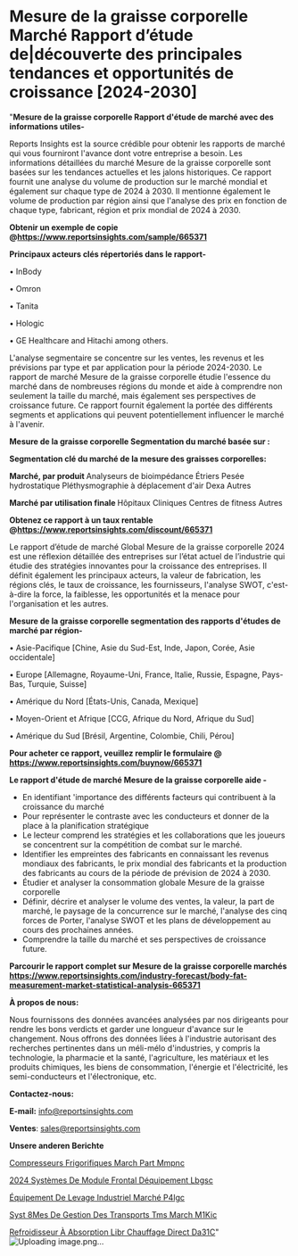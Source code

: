 # Mesure de la graisse corporelle Marché Rapport d’étude de|découverte des principales tendances et opportunités de croissance [2024-2030]

"<strong>Mesure de la graisse corporelle Rapport d'étude de marché avec des informations utiles-</strong>

Reports Insights est la source crédible pour obtenir les rapports de marché qui vous fourniront l'avance dont votre entreprise a besoin. Les informations détaillées du marché Mesure de la graisse corporelle sont basées sur les tendances actuelles et les jalons historiques. Ce rapport fournit une analyse du volume de production sur le marché mondial et également sur chaque type de 2024 à 2030. Il mentionne également le volume de production par région ainsi que l'analyse des prix en fonction de chaque type, fabricant, région et prix mondial de 2024 à 2030.

<strong><b>Obtenir un exemple de copie @</b></strong><a href=https://www.reportsinsights.com/sample/665371><strong><b>https://www.reportsinsights.com/sample/665371</b></strong></a>

<b>Principaux acteurs clés répertoriés dans le rapport-</b>

<b> </b>• InBody

• Omron

• Tanita

• Hologic

• GE Healthcare and Hitachi among others.

L'analyse segmentaire se concentre sur les ventes, les revenus et les prévisions par type et par application pour la période 2024-2030. Le rapport de marché Mesure de la graisse corporelle étudie l'essence du marché dans de nombreuses régions du monde et aide à comprendre non seulement la taille du marché, mais également ses perspectives de croissance future. Ce rapport fournit également la portée des différents segments et applications qui peuvent potentiellement influencer le marché à l'avenir.

<strong>Mesure de la graisse corporelle Segmentation du marché basée sur :</strong>

<strong> Segmentation clé du marché de la mesure des graisses corporelles: </strong>

<strong> Marché, par produit </strong>
Analyseurs de bioimpédance
Étriers
Pesée hydrostatique
Pléthysmographie à déplacement d'air
Dexa
Autres

<strong> Marché par utilisation finale </strong>
Hôpitaux
Cliniques
Centres de fitness
Autres

<strong><b>Obtenez ce rapport à un taux rentable @</b></strong><a href=https://www.reportsinsights.com/discount/665371><strong><b>https://www.reportsinsights.com/discount/665371</b></strong></a>

Le rapport d’étude de marché Global Mesure de la graisse corporelle 2024 est une réflexion détaillée des entreprises sur l’état actuel de l’industrie qui étudie des stratégies innovantes pour la croissance des entreprises. Il définit également les principaux acteurs, la valeur de fabrication, les régions clés, le taux de croissance, les fournisseurs, l'analyse SWOT, c'est-à-dire la force, la faiblesse, les opportunités et la menace pour l'organisation et les autres.

<strong>Mesure de la graisse corporelle segmentation des rapports d'études de marché par région-</strong>

• Asie-Pacifique [Chine, Asie du Sud-Est, Inde, Japon, Corée, Asie occidentale]

• Europe [Allemagne, Royaume-Uni, France, Italie, Russie, Espagne, Pays-Bas, Turquie, Suisse]

• Amérique du Nord [États-Unis, Canada, Mexique]

• Moyen-Orient et Afrique [CCG, Afrique du Nord, Afrique du Sud]

• Amérique du Sud [Brésil, Argentine, Colombie, Chili, Pérou]

<strong>Pour acheter ce rapport, veuillez remplir le formulaire @   <a href=https://www.reportsinsights.com/buynow/665371>https://www.reportsinsights.com/buynow/665371</a></strong>

<strong>Le rapport d'étude de marché Mesure de la graisse corporelle aide -</strong>
<ul>
  <li>En identifiant 'importance des différents facteurs qui contribuent à la croissance du marché</li>
  <li>Pour représenter le contraste avec les conducteurs et donner de la place à la planification stratégique</li>
  <li>Le lecteur comprend les stratégies et les collaborations que les joueurs se concentrent sur la compétition de combat sur le marché.</li>
  <li>Identifier les empreintes des fabricants en connaissant les revenus mondiaux des fabricants, le prix mondial des fabricants et la production des fabricants au cours de la période de prévision de 2024 à 2030.</li>
  <li>Étudier et analyser la consommation globale Mesure de la graisse corporelle</li>
  <li>Définir, décrire et analyser le volume des ventes, la valeur, la part de marché, le paysage de la concurrence sur le marché, l'analyse des cinq forces de Porter, l'analyse SWOT et les plans de développement au cours des prochaines années.</li>
  <li>Comprendre la taille du marché et ses perspectives de croissance future.</li>
</ul>

<strong>Parcourir le rapport complet sur Mesure de la graisse corporelle marchés <a href=https://www.reportsinsights.com/industry-forecast/body-fat-measurement-market-statistical-analysis-665371>https://www.reportsinsights.com/industry-forecast/body-fat-measurement-market-statistical-analysis-665371</a></strong>

<strong>À propos de nous:</strong>

Nous fournissons des données avancées analysées par nos dirigeants pour rendre les bons verdicts et garder une longueur d'avance sur le changement. Nous offrons des données liées à l'industrie autorisant des recherches pertinentes dans un méli-mélo d'industries, y compris la technologie, la pharmacie et la santé, l'agriculture, les matériaux et les produits chimiques, les biens de consommation, l'énergie et l'électricité, les semi-conducteurs et l'électronique, etc.

<strong>Contactez-nous:</strong>

<strong>E-mail:</strong> <a href=mailto:info@reportsinsights.com>info@reportsinsights.com</a>

<strong>Ventes</strong>: <a href=mailto:sales@reportsinsights.com>sales@reportsinsights.com</a>

<strong>Unsere anderen Berichte</strong>

<a href=https://www.linkedin.com/pulse/compresseurs-frigorifiques-march%C3%A9-part-mmpnc/>Compresseurs Frigorifiques March Part Mmpnc</a>

<a href=https://www.linkedin.com/pulse/2024-systèmes-de-module-frontal-déquipement-lbgsc/>2024 Systèmes De Module Frontal Déquipement Lbgsc</a>

<a href=https://www.linkedin.com/pulse/équipement-de-levage-industriel-marché-p4igc/>Équipement De Levage Industriel Marché P4Igc</a>

<a href=https://www.linkedin.com/pulse/syst%C3%A8mes-de-gestion-des-transports-tms-march%C3%A9-m1kic/>Syst 8Mes De Gestion Des Transports Tms March M1Kic</a>

<a href=https://www.linkedin.com/pulse/refroidisseur-à-absorption-libr-chauffage-direct-da31c/>Refroidisseur À Absorption Libr Chauffage Direct Da31C</a>"
![Uploading image.png…]()
